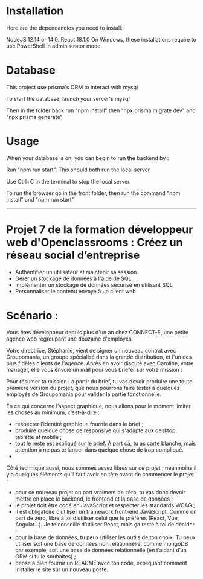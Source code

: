 # Installation #
Here are the dependancies you need to install:

NodeJS 12.14 or 14.0.
React 18.1.0
On Windows, these installations require to use PowerShell in administrator mode.

# Database #

This project use prisma's ORM to interact with mysql

To start the database, launch your server's mysql 

Then in the folder back run "npm install" then "npx prisma migrate dev" and "npx prisma generate"

# Usage #

When your database is on, you can begin to run the backend by : 

Run "npm run start". This should both run the local server

Use Ctrl+C in the terminal to stop the local server.

To run the browser go in the front folder, then run the command "npm install"  and "npm run start"

------------------------------------------------------------------------------------------------------

# Projet 7 de la formation développeur web d'Openclassrooms : Créez un réseau social d’entreprise #

- Authentifier un utilisateur et maintenir sa session
- Gérer un stockage de données à l'aide de SQL
- Implémenter un stockage de données sécurisé en utilisant SQL
- Personnaliser le contenu envoyé à un client web

# Scénario : #

Vous êtes développeur depuis plus d'un an chez CONNECT-E, une petite agence web regroupant une douzaine d'employés.

Votre directrice, Stéphanie, vient de signer un nouveau contrat avec Groupomania, un groupe spécialisé dans la grande distribution, et l'un des plus fidèles clients de l'agence. Après en avoir discuté avec Caroline, votre manager, elle vous envoie un mail pour vous briefer sur votre mission :

Pour résumer ta mission : à partir du brief, tu vas devoir produire une toute première version du projet, que nous pourrons faire tester à quelques employés de Groupomania pour valider la partie fonctionnelle. 

En ce qui concerne l’aspect graphique, nous allons pour le moment limiter les choses au minimum, c’est-à-dire :
- respecter l’identité graphique fournie dans le brief ;
- produire quelque chose de responsive qui s'adapte aux desktop, tablette et mobile ;
- tout le reste est expliqué sur le brief. À part ça, tu as carte blanche, mais attention à ne pas te lancer dans quelque chose de trop compliqué.
- 
Côté technique aussi, nous sommes assez libres sur ce projet ; néanmoins il y a quelques éléments qu’il faut avoir en tête avant de commencer le projet :
- pour ce nouveau projet on part vraiment de zéro, tu vas donc devoir mettre en place le backend, le frontend et la base de données ;
- le projet doit être codé en JavaScript et respecter les standards WCAG ;
- il est obligatoire d’utiliser un framework front-end JavaScript. Comme on part de zéro, libre à toi d’utiliser celui que tu préfères (React, Vue, Angular…). Je te conseille d’utiliser React, mais ça reste à toi de décider ;
- pour la base de données, tu peux utiliser les outils de ton choix. Tu peux utiliser soit une base de données non relationnelle, comme mongoDB par exemple, soit une base de données relationnelle (en t’aidant d’un ORM si tu le souhaites) ;
- pense à bien fournir un README avec ton code, expliquant comment installer le site sur un nouveau poste.
